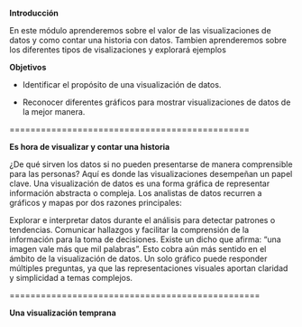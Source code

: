 **Introducción**

En este módulo aprenderemos sobre el valor de las visualizaciones de datos y como contar una historia con datos. Tambien aprenderemos sobre los diferentes tipos de visalizaciones y explorará ejemplos

**Objetivos**

- Identificar el propósito de una visualización de datos.

- Reconocer diferentes gráficos para mostrar visualizaciones de datos de la mejor manera.

==============================================

**Es hora de visualizar y contar una historia**

¿De qué sirven los datos si no pueden presentarse de manera comprensible para las personas? Aquí es donde las visualizaciones desempeñan un papel clave. Una visualización de datos es una forma gráfica de representar información abstracta o compleja. Los analistas de datos recurren a gráficos y mapas por dos razones principales:

Explorar e interpretar datos durante el análisis para detectar patrones o tendencias.
Comunicar hallazgos y facilitar la comprensión de la información para la toma de decisiones.
Existe un dicho que afirma: “una imagen vale más que mil palabras”. Esto cobra aún más sentido en el ámbito de la visualización de datos. Un solo gráfico puede responder múltiples preguntas, ya que las representaciones visuales aportan claridad y simplicidad a temas complejos.

================================================

**Una visualización temprana**

